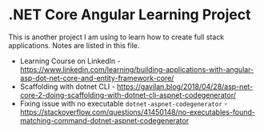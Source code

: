 # .NET Core Angular Learning Project

This is another project I am using to learn how to create full stack applications. Notes are listed in this file.

* Learning Course on LinkedIn - https://www.linkedin.com/learning/building-applications-with-angular-asp-dot-net-core-and-entity-framework-core/
* Scaffolding with dotnet CLI - https://gavilan.blog/2018/04/28/asp-net-core-2-doing-scaffolding-with-dotnet-cli-aspnet-codegenerator/
* Fixing issue with no executable `dotnet-aspnet-codegenerator` - https://stackoverflow.com/questions/41450148/no-executables-found-matching-command-dotnet-aspnet-codegenerator
